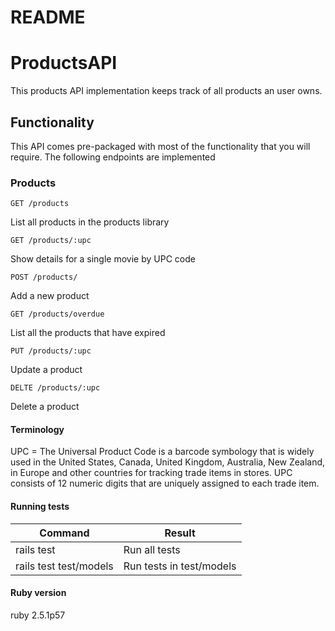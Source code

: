 # README

# ProductsAPI
This products API implementation keeps track of all products an user owns.

## Functionality
This API comes pre-packaged with most of the functionality that you will require. The following endpoints are implemented

### Products

```
GET /products
```
List all products in the products library


```
GET /products/:upc
```
Show details for a single movie by UPC code

```
POST /products/
```
Add a new product

```
GET /products/overdue
```
List all the products that have expired

```
PUT /products/:upc
```
Update a product

```
DELTE /products/:upc
```
Delete a product

#### Terminology

UPC = The Universal Product Code is a barcode symbology that is widely used in the United States, Canada, United Kingdom, Australia, New Zealand, in Europe and other countries for tracking trade items in stores. UPC consists of 12 numeric digits that are uniquely assigned to each trade item.

#### Running tests
| Command                    | Result                                              |
| -------------------------- | --------------------------------------------------- |
| rails test                 | Run all tests                                       |
| rails test test/models     | Run tests in test/models                            |

#### Ruby version

ruby 2.5.1p57
